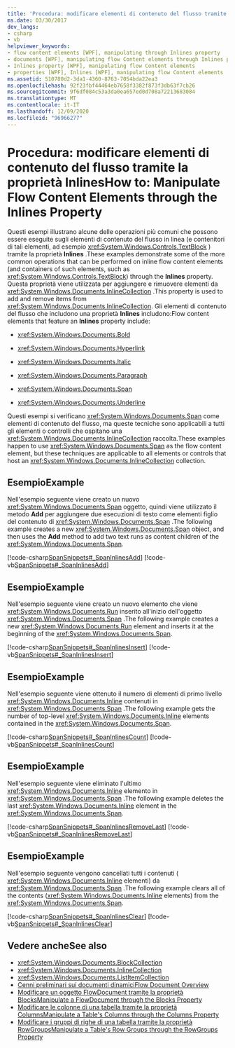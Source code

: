 ```yaml
---
title: 'Procedura: modificare elementi di contenuto del flusso tramite la proprietà Inlines'
ms.date: 03/30/2017
dev_langs:
- csharp
- vb
helpviewer_keywords:
- flow content elements [WPF], manipulating through Inlines property
- documents [WPF], manipulating flow Content elements through Inlines property
- Inlines property [WPF], manipulating flow Content elements
- properties [WPF], Inlines [WPF], manipulating flow Content elements
ms.assetid: 510780d2-3da1-4360-8763-7054bda22ea3
ms.openlocfilehash: 92f23fbf44464eb7658f3382f873f3db63f7cb26
ms.sourcegitcommit: 9f6df084c53a3da0ea657ed0d708a72213683084
ms.translationtype: MT
ms.contentlocale: it-IT
ms.lasthandoff: 12/09/2020
ms.locfileid: "96966277"
---
```

# <a name="how-to-manipulate-flow-content-elements-through-the-inlines-property"></a><span data-ttu-id="311e8-102">Procedura: modificare elementi di contenuto del flusso tramite la proprietà Inlines</span><span class="sxs-lookup"><span data-stu-id="311e8-102">How to: Manipulate Flow Content Elements through the Inlines Property</span></span>
<span data-ttu-id="311e8-103">Questi esempi illustrano alcune delle operazioni più comuni che possono essere eseguite sugli elementi di contenuto del flusso in linea (e contenitori di tali elementi, ad esempio <xref:System.Windows.Controls.TextBlock> ) tramite la proprietà **Inlines** .</span><span class="sxs-lookup"><span data-stu-id="311e8-103">These examples demonstrate some of the more common operations that can be performed on inline flow content elements (and containers of such elements, such as <xref:System.Windows.Controls.TextBlock>) through the **Inlines** property.</span></span> <span data-ttu-id="311e8-104">Questa proprietà viene utilizzata per aggiungere e rimuovere elementi da <xref:System.Windows.Documents.InlineCollection> .</span><span class="sxs-lookup"><span data-stu-id="311e8-104">This property is used to add and remove items from <xref:System.Windows.Documents.InlineCollection>.</span></span> <span data-ttu-id="311e8-105">Gli elementi di contenuto del flusso che includono una proprietà **Inlines** includono:</span><span class="sxs-lookup"><span data-stu-id="311e8-105">Flow content elements that feature an **Inlines** property include:</span></span>  
  
- <xref:System.Windows.Documents.Bold>  
  
- <xref:System.Windows.Documents.Hyperlink>  
  
- <xref:System.Windows.Documents.Italic>  
  
- <xref:System.Windows.Documents.Paragraph>  
  
- <xref:System.Windows.Documents.Span>  
  
- <xref:System.Windows.Documents.Underline>  
  
 <span data-ttu-id="311e8-106">Questi esempi si verificano <xref:System.Windows.Documents.Span> come elementi di contenuto del flusso, ma queste tecniche sono applicabili a tutti gli elementi o controlli che ospitano una <xref:System.Windows.Documents.InlineCollection> raccolta.</span><span class="sxs-lookup"><span data-stu-id="311e8-106">These examples happen to use <xref:System.Windows.Documents.Span> as the flow content element, but these techniques are applicable to all elements or controls that host an <xref:System.Windows.Documents.InlineCollection> collection.</span></span>  
  
## <a name="example"></a><span data-ttu-id="311e8-107">Esempio</span><span class="sxs-lookup"><span data-stu-id="311e8-107">Example</span></span>  
 <span data-ttu-id="311e8-108">Nell'esempio seguente viene creato un nuovo <xref:System.Windows.Documents.Span> oggetto, quindi viene utilizzato il metodo **Add** per aggiungere due esecuzioni di testo come elementi figlio del contenuto di <xref:System.Windows.Documents.Span> .</span><span class="sxs-lookup"><span data-stu-id="311e8-108">The following example creates a new <xref:System.Windows.Documents.Span> object, and then uses the **Add** method to add two text runs as content children of the <xref:System.Windows.Documents.Span>.</span></span>  
  
 [!code-csharp[SpanSnippets#_SpanInlinesAdd](~/samples/snippets/csharp/VS_Snippets_Wpf/SpanSnippets/CSharp/Window1.xaml.cs#_spaninlinesadd)]
 [!code-vb[SpanSnippets#_SpanInlinesAdd](~/samples/snippets/visualbasic/VS_Snippets_Wpf/SpanSnippets/visualbasic/window1.xaml.vb#_spaninlinesadd)]  
  
## <a name="example"></a><span data-ttu-id="311e8-109">Esempio</span><span class="sxs-lookup"><span data-stu-id="311e8-109">Example</span></span>  
 <span data-ttu-id="311e8-110">Nell'esempio seguente viene creato un nuovo elemento che viene <xref:System.Windows.Documents.Run> inserito all'inizio dell'oggetto <xref:System.Windows.Documents.Span> .</span><span class="sxs-lookup"><span data-stu-id="311e8-110">The following example creates a new <xref:System.Windows.Documents.Run> element and inserts it at the beginning of the <xref:System.Windows.Documents.Span>.</span></span>  
  
 [!code-csharp[SpanSnippets#_SpanInlinesInsert](~/samples/snippets/csharp/VS_Snippets_Wpf/SpanSnippets/CSharp/Window1.xaml.cs#_spaninlinesinsert)]
 [!code-vb[SpanSnippets#_SpanInlinesInsert](~/samples/snippets/visualbasic/VS_Snippets_Wpf/SpanSnippets/visualbasic/window1.xaml.vb#_spaninlinesinsert)]  
  
## <a name="example"></a><span data-ttu-id="311e8-111">Esempio</span><span class="sxs-lookup"><span data-stu-id="311e8-111">Example</span></span>  
 <span data-ttu-id="311e8-112">Nell'esempio seguente viene ottenuto il numero di elementi di primo livello <xref:System.Windows.Documents.Inline> contenuti in <xref:System.Windows.Documents.Span> .</span><span class="sxs-lookup"><span data-stu-id="311e8-112">The following example gets the number of top-level <xref:System.Windows.Documents.Inline> elements contained in the <xref:System.Windows.Documents.Span>.</span></span>  
  
 [!code-csharp[SpanSnippets#_SpanInlinesCount](~/samples/snippets/csharp/VS_Snippets_Wpf/SpanSnippets/CSharp/Window1.xaml.cs#_spaninlinescount)]
 [!code-vb[SpanSnippets#_SpanInlinesCount](~/samples/snippets/visualbasic/VS_Snippets_Wpf/SpanSnippets/visualbasic/window1.xaml.vb#_spaninlinescount)]  
  
## <a name="example"></a><span data-ttu-id="311e8-113">Esempio</span><span class="sxs-lookup"><span data-stu-id="311e8-113">Example</span></span>  
 <span data-ttu-id="311e8-114">Nell'esempio seguente viene eliminato l'ultimo <xref:System.Windows.Documents.Inline> elemento in <xref:System.Windows.Documents.Span> .</span><span class="sxs-lookup"><span data-stu-id="311e8-114">The following example deletes the last <xref:System.Windows.Documents.Inline> element in the <xref:System.Windows.Documents.Span>.</span></span>  
  
 [!code-csharp[SpanSnippets#_SpanInlinesRemoveLast](~/samples/snippets/csharp/VS_Snippets_Wpf/SpanSnippets/CSharp/Window1.xaml.cs#_spaninlinesremovelast)]
 [!code-vb[SpanSnippets#_SpanInlinesRemoveLast](~/samples/snippets/visualbasic/VS_Snippets_Wpf/SpanSnippets/visualbasic/window1.xaml.vb#_spaninlinesremovelast)]  
  
## <a name="example"></a><span data-ttu-id="311e8-115">Esempio</span><span class="sxs-lookup"><span data-stu-id="311e8-115">Example</span></span>  
 <span data-ttu-id="311e8-116">Nell'esempio seguente vengono cancellati tutti i contenuti ( <xref:System.Windows.Documents.Inline> elementi) da <xref:System.Windows.Documents.Span> .</span><span class="sxs-lookup"><span data-stu-id="311e8-116">The following example clears all of the contents (<xref:System.Windows.Documents.Inline> elements) from the <xref:System.Windows.Documents.Span>.</span></span>  
  
 [!code-csharp[SpanSnippets#_SpanInlinesClear](~/samples/snippets/csharp/VS_Snippets_Wpf/SpanSnippets/CSharp/Window1.xaml.cs#_spaninlinesclear)]
 [!code-vb[SpanSnippets#_SpanInlinesClear](~/samples/snippets/visualbasic/VS_Snippets_Wpf/SpanSnippets/visualbasic/window1.xaml.vb#_spaninlinesclear)]  
  
## <a name="see-also"></a><span data-ttu-id="311e8-117">Vedere anche</span><span class="sxs-lookup"><span data-stu-id="311e8-117">See also</span></span>

- <xref:System.Windows.Documents.BlockCollection>
- <xref:System.Windows.Documents.InlineCollection>
- <xref:System.Windows.Documents.ListItemCollection>
- [<span data-ttu-id="311e8-118">Cenni preliminari sui documenti dinamici</span><span class="sxs-lookup"><span data-stu-id="311e8-118">Flow Document Overview</span></span>](flow-document-overview.md)
- [<span data-ttu-id="311e8-119">Modificare un oggetto FlowDocument tramite la proprietà Blocks</span><span class="sxs-lookup"><span data-stu-id="311e8-119">Manipulate a FlowDocument through the Blocks Property</span></span>](how-to-manipulate-a-flowdocument-through-the-blocks-property.md)
- [<span data-ttu-id="311e8-120">Modificare le colonne di una tabella tramite la proprietà Columns</span><span class="sxs-lookup"><span data-stu-id="311e8-120">Manipulate a Table's Columns through the Columns Property</span></span>](how-to-manipulate-table-columns-through-the-columns-property.md)
- [<span data-ttu-id="311e8-121">Modificare i gruppi di righe di una tabella tramite la proprietà RowGroups</span><span class="sxs-lookup"><span data-stu-id="311e8-121">Manipulate a Table's Row Groups through the RowGroups Property</span></span>](how-to-manipulate-table-row-groups-through-the-rowgroups-property.md)
